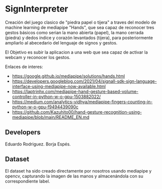 # SignInterpreter

Creación del juego clasico de "piedra papel o tijera" a traves del modelo de machine learning de mediapipe "Hands", que sea capaz de reconocer tres gestos básicos como serian la mano abierta (papel), la mano cerrada (piedra) y dedos índice y corazón levantados (tijera), para posteriormente ampliarlo al abecedario del lenguaje de signos y gestos.

El Objetivo es subir la aplicacion a una web que sea capaz de activar la webcam y reconocer los gestos.


Enlaces de interes:
- https://google.github.io/mediapipe/solutions/hands.html
- https://developers.googleblog.com/2021/04/signall-sdk-sign-language-interface-using-mediapipe-now-available.html
- https://laptrinhx.com/mediapipe-hand-gesture-based-volume-controller-in-python-w-o-gpu-1503882022/
- https://medium.com/analytics-vidhya/mediapipe-fingers-counting-in-python-w-o-gpu-f9494439090c
- https://github.com/Kazuhito00/hand-gesture-recognition-using-mediapipe/blob/main/README_EN.md


## Developers

Eduardo Rodriguez.
Borja Espés.

## Dataset

El dataset ha sido creado directamente por nosotros usando mediapipe y opencv, capturando la imagen de las manos y almacenándola con su correspondiente label.
